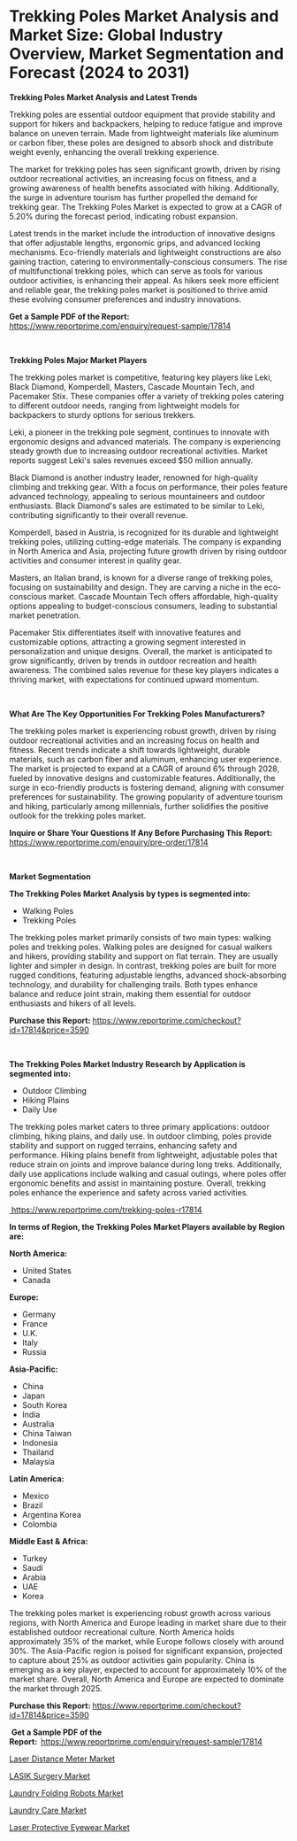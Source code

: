 <p><h1>Trekking Poles Market Analysis and Market Size: Global Industry Overview, Market Segmentation and Forecast (2024 to 2031)</h1></p><p><strong>Trekking Poles Market Analysis and Latest Trends</strong></p>
<p><p>Trekking poles are essential outdoor equipment that provide stability and support for hikers and backpackers, helping to reduce fatigue and improve balance on uneven terrain. Made from lightweight materials like aluminum or carbon fiber, these poles are designed to absorb shock and distribute weight evenly, enhancing the overall trekking experience.</p><p>The market for trekking poles has seen significant growth, driven by rising outdoor recreational activities, an increasing focus on fitness, and a growing awareness of health benefits associated with hiking. Additionally, the surge in adventure tourism has further propelled the demand for trekking gear. The Trekking Poles Market is expected to grow at a CAGR of 5.20% during the forecast period, indicating robust expansion.</p><p>Latest trends in the market include the introduction of innovative designs that offer adjustable lengths, ergonomic grips, and advanced locking mechanisms. Eco-friendly materials and lightweight constructions are also gaining traction, catering to environmentally-conscious consumers. The rise of multifunctional trekking poles, which can serve as tools for various outdoor activities, is enhancing their appeal. As hikers seek more efficient and reliable gear, the trekking poles market is positioned to thrive amid these evolving consumer preferences and industry innovations.</p></p>
<p><strong>Get a Sample PDF of the Report:&nbsp;</strong> <a href="https://www.reportprime.com/enquiry/request-sample/17814?utm_campaign=2013&utm_medium=2&utm_source=Github&utm_content=ia&utm_term=24122024&utm_id=trekking-poles">https://www.reportprime.com/enquiry/request-sample/17814</a></p>
<p>&nbsp;</p>
<p><strong>Trekking Poles Major Market Players</strong></p>
<p><p>The trekking poles market is competitive, featuring key players like Leki, Black Diamond, Komperdell, Masters, Cascade Mountain Tech, and Pacemaker Stix. These companies offer a variety of trekking poles catering to different outdoor needs, ranging from lightweight models for backpackers to sturdy options for serious trekkers.</p><p>Leki, a pioneer in the trekking pole segment, continues to innovate with ergonomic designs and advanced materials. The company is experiencing steady growth due to increasing outdoor recreational activities. Market reports suggest Leki's sales revenues exceed $50 million annually.</p><p>Black Diamond is another industry leader, renowned for high-quality climbing and trekking gear. With a focus on performance, their poles feature advanced technology, appealing to serious mountaineers and outdoor enthusiasts. Black Diamond's sales are estimated to be similar to Leki, contributing significantly to their overall revenue.</p><p>Komperdell, based in Austria, is recognized for its durable and lightweight trekking poles, utilizing cutting-edge materials. The company is expanding in North America and Asia, projecting future growth driven by rising outdoor activities and consumer interest in quality gear.</p><p>Masters, an Italian brand, is known for a diverse range of trekking poles, focusing on sustainability and design. They are carving a niche in the eco-conscious market. Cascade Mountain Tech offers affordable, high-quality options appealing to budget-conscious consumers, leading to substantial market penetration.</p><p>Pacemaker Stix differentiates itself with innovative features and customizable options, attracting a growing segment interested in personalization and unique designs. Overall, the market is anticipated to grow significantly, driven by trends in outdoor recreation and health awareness. The combined sales revenue for these key players indicates a thriving market, with expectations for continued upward momentum.</p></p>
<p>&nbsp;</p>
<p><strong>What Are The Key Opportunities For Trekking Poles Manufacturers?</strong></p>
<p><p>The trekking poles market is experiencing robust growth, driven by rising outdoor recreational activities and an increasing focus on health and fitness. Recent trends indicate a shift towards lightweight, durable materials, such as carbon fiber and aluminum, enhancing user experience. The market is projected to expand at a CAGR of around 6% through 2028, fueled by innovative designs and customizable features. Additionally, the surge in eco-friendly products is fostering demand, aligning with consumer preferences for sustainability. The growing popularity of adventure tourism and hiking, particularly among millennials, further solidifies the positive outlook for the trekking poles market.</p></p>
<p><strong>Inquire or Share Your Questions If Any Before Purchasing This Report:</strong> <a href="https://www.reportprime.com/enquiry/pre-order/17814?utm_campaign=2013&utm_medium=2&utm_source=Github&utm_content=ia&utm_term=24122024&utm_id=trekking-poles">https://www.reportprime.com/enquiry/pre-order/17814</a></p>
<p>&nbsp;</p>
<p><strong>Market Segmentation</strong></p>
<p><strong>The Trekking Poles Market Analysis by types is segmented into:</strong></p>
<p><ul><li>Walking Poles</li><li>Trekking Poles</li></ul></p>
<p><p>The trekking poles market primarily consists of two main types: walking poles and trekking poles. Walking poles are designed for casual walkers and hikers, providing stability and support on flat terrain. They are usually lighter and simpler in design. In contrast, trekking poles are built for more rugged conditions, featuring adjustable lengths, advanced shock-absorbing technology, and durability for challenging trails. Both types enhance balance and reduce joint strain, making them essential for outdoor enthusiasts and hikers of all levels.</p></p>
<p><strong>Purchase this Report:&nbsp;</strong><a href="https://www.reportprime.com/checkout?id=17814&price=3590&utm_campaign=2013&utm_medium=2&utm_source=Github&utm_content=ia&utm_term=24122024&utm_id=trekking-poles">https://www.reportprime.com/checkout?id=17814&price=3590</a></p>
<p>&nbsp;</p>
<p><strong>The Trekking Poles Market Industry Research by Application is segmented into:</strong></p>
<p><ul><li>Outdoor Climbing</li><li>Hiking Plains</li><li>Daily Use</li></ul></p>
<p><p>The trekking poles market caters to three primary applications: outdoor climbing, hiking plains, and daily use. In outdoor climbing, poles provide stability and support on rugged terrains, enhancing safety and performance. Hiking plains benefit from lightweight, adjustable poles that reduce strain on joints and improve balance during long treks. Additionally, daily use applications include walking and casual outings, where poles offer ergonomic benefits and assist in maintaining posture. Overall, trekking poles enhance the experience and safety across varied activities.</p></p>
<p><a href="https://www.reportprime.com/trekking-poles-r17814?utm_campaign=2013&utm_medium=2&utm_source=Github&utm_content=ia&utm_term=24122024&utm_id=trekking-poles">&nbsp;https://www.reportprime.com/trekking-poles-r17814</a></p>
<p><strong>In terms of Region, the Trekking Poles Market Players available by Region are:</strong></p>
<p>
    <p> <strong> North America: </strong>
        <ul>
            <li>United States</li>
            <li>Canada</li>
        </ul>
        </p> 
    <p> <strong> Europe: </strong>
        <ul>
            <li>Germany</li>
            <li>France</li>
            <li>U.K.</li>
            <li>Italy</li>
            <li>Russia</li>
        </ul>
        </p> 
    <p> <strong> Asia-Pacific: </strong>
        <ul>
            <li>China</li>
            <li>Japan</li>
            <li>South Korea</li>
            <li>India</li>
            <li>Australia</li>
            <li>China Taiwan</li>
            <li>Indonesia</li>
            <li>Thailand</li>
            <li>Malaysia</li>
        </ul>
        </p> 
    <p> <strong> Latin America: </strong>
        <ul>
            <li>Mexico</li>
            <li>Brazil</li>
            <li>Argentina Korea</li>
            <li>Colombia</li>
        </ul>
        </p> 
    <p> <strong> Middle East & Africa: </strong>
        <ul>
            <li>Turkey</li>
            <li>Saudi</li>
            <li>Arabia</li>
            <li>UAE</li>
            <li>Korea</li>
        </ul>
    </p>
    </p>
<p><p>The trekking poles market is experiencing robust growth across various regions, with North America and Europe leading in market share due to their established outdoor recreational culture. North America holds approximately 35% of the market, while Europe follows closely with around 30%. The Asia-Pacific region is poised for significant expansion, projected to capture about 25% as outdoor activities gain popularity. China is emerging as a key player, expected to account for approximately 10% of the market share. Overall, North America and Europe are expected to dominate the market through 2025.</p></p>
<p><strong>Purchase this Report: </strong><a href="https://www.reportprime.com/checkout?id=17814&price=3590&utm_campaign=2013&utm_medium=2&utm_source=Github&utm_content=ia&utm_term=24122024&utm_id=trekking-poles">https://www.reportprime.com/checkout?id=17814&price=3590</a></p>
<p>&nbsp;<strong>Get a Sample PDF of the Report:&nbsp;&nbsp;</strong><a href="https://www.reportprime.com/enquiry/request-sample/17814?utm_campaign=2013&utm_medium=2&utm_source=Github&utm_content=ia&utm_term=24122024&utm_id=trekking-poles">https://www.reportprime.com/enquiry/request-sample/17814</a></p>
<p><strong></strong></p>
<p><p><a href="https://www.linkedin.com/pulse/understanding-laser-distance-meter-market-key-insights-projected-pm4sf?utm_campaign=2013&utm_medium=2&utm_source=Github&utm_content=ia&utm_term=24122024&utm_id=trekking-poles">Laser Distance Meter Market</a></p><p><a href="https://www.linkedin.com/pulse/theglobal-lasik-surgery-market-sizeenormousand-growthrate-43-from-sppfc?utm_campaign=2013&utm_medium=2&utm_source=Github&utm_content=ia&utm_term=24122024&utm_id=trekking-poles">LASIK Surgery Market</a></p><p><a href="https://www.linkedin.com/pulse/navigating-laundry-folding-robots-market-incorporating-nd7ue?utm_campaign=2013&utm_medium=2&utm_source=Github&utm_content=ia&utm_term=24122024&utm_id=trekking-poles">Laundry Folding Robots Market</a></p><p><a href="https://www.linkedin.com/pulse/rev-athenaur-okk4f?utm_campaign=2013&utm_medium=2&utm_source=Github&utm_content=ia&utm_term=24122024&utm_id=trekking-poles">Laundry Care Market</a></p><p><a href="https://www.linkedin.com/pulse/laser-protective-eyewear-market-scope-provide-valuable-information-etd8f?utm_campaign=2013&utm_medium=2&utm_source=Github&utm_content=ia&utm_term=24122024&utm_id=trekking-poles">Laser Protective Eyewear Market</a></p></p>